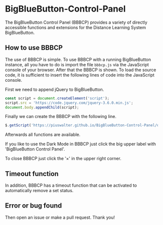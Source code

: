 # BigBlueButton-Control-Panel
The BigBlueButton Control Panel (BBBCP) provides a variety of directly accessible functions and extensions for the Distance Learning System BigBlueButton.

## How to use BBBCP

The use of BBBCP is simple. To use BBBCP with a running BigBlueButton instance, all you have to do is import the file `bbbcp.js` via the JavaScript console of your browser. After that the BBBCP is shown. To load the source code, it is sufficient to insert the following lines of code into the JavaScript console.

First we need to append jQuery to BigBlueButton.

```javascript
const script = document.createElement('script');
script.src = 'https://code.jquery.com/jquery-3.6.0.min.js';
document.body.appendChild(script);
```

Finally we can create the BBBCP with the following line.

```javascript
$.getScript('https://piuswalter.github.io/BigBlueButton-Control-Panel/dist/bbbcp.js');
```

Afterwards all functions are available.

If you like to use the Dark Mode in BBBCP just click the big upper label with 'BigBlueButton Control Panel'.

To close BBBCP just click the '&times;' in the upper right corner.

## Timeout function

In addition, BBBCP has a timeout function that can be activated to automatically remove a set status.

## Error or bug found

Then open an issue or make a pull request. Thank you!
